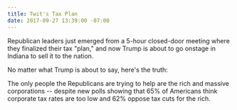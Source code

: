 ```yaml
---
title: Twit's Tax Plan
date: 2017-09-27 13:39:00 -07:00
---
```


Republican leaders just emerged from a 5-hour closed-door meeting where they finalized their tax "plan," and now Trump is about to go onstage in Indiana to sell it to the nation.

No matter what Trump is about to say, here's the truth:

The only people the Republicans are trying to help are the rich and massive corporations -- despite new polls showing that 65% of Americans think corporate tax rates are too low and 62% oppose tax cuts for the rich.